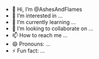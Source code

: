 - 👋 Hi, I’m @AshesAndFlames
- 👀 I’m interested in ...
- 🌱 I’m currently learning ...
- 💞️ I’m looking to collaborate on ...
- 📫 How to reach me ...
- 😄 Pronouns: ...
- ⚡ Fun fact: ...

<!---
AshesAndFlames/AshesAndFlames is a ✨ special ✨ repository because its `README.md` (this file) appears on your GitHub profile.
You can click the Preview link to take a look at your changes.
--->
